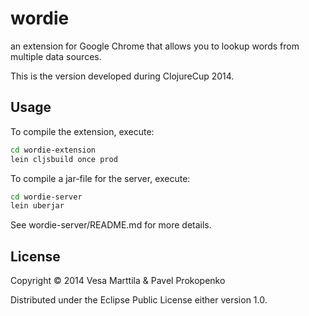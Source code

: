 # wordie

an extension for Google Chrome that allows you to lookup words from multiple data sources.

This is the version developed during ClojureCup 2014.

## Usage

To compile the extension, execute:

```bash
cd wordie-extension
lein cljsbuild once prod
```

To compile a jar-file for the server, execute:

```bash
cd wordie-server
lein uberjar
```

See wordie-server/README.md for more details.

## License

Copyright © 2014 Vesa Marttila & Pavel Prokopenko

Distributed under the Eclipse Public License either version 1.0.
